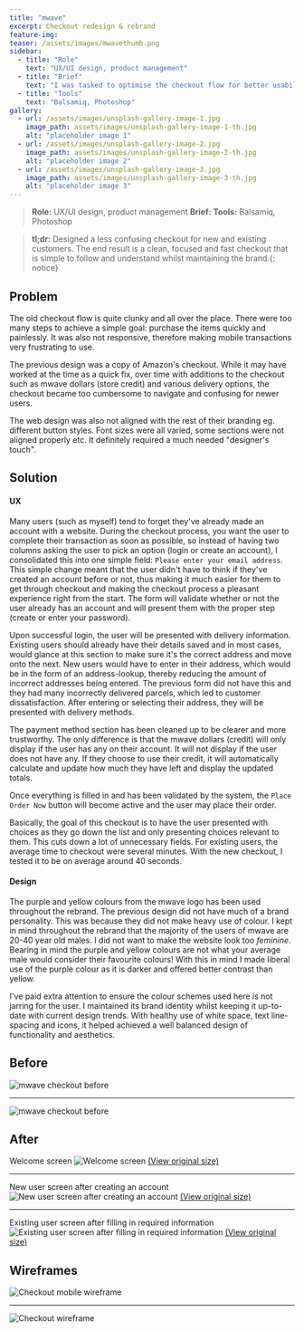 ```yaml
---
title: "mwave"
excerpt: Checkout redesign & rebrand
feature-img:
teaser: /assets/images/mwavethumb.png
sidebar:
  - title: "Role"
    text: "UX/UI design, product management"
  - title: "Brief"
    text: "I was tasked to optimise the checkout flow for better usability and convert it to a responsive one-page checkout. In the process, give the website an updated look and feel (rebrand)."
  - title: "Tools"
    text: "Balsamiq, Photoshop"
gallery:
  - url: /assets/images/unsplash-gallery-image-1.jpg
    image_path: assets/images/unsplash-gallery-image-1-th.jpg
    alt: "placeholder image 1"
  - url: /assets/images/unsplash-gallery-image-2.jpg
    image_path: assets/images/unsplash-gallery-image-2-th.jpg
    alt: "placeholder image 2"
  - url: /assets/images/unsplash-gallery-image-3.jpg
    image_path: assets/images/unsplash-gallery-image-3-th.jpg
    alt: "placeholder image 3"
---
```


> **Role:** UX/UI design, product management
> **Brief:**
> **Tools:**  Balsamiq, Photoshop

> **tl;dr:** Designed a less confusing checkout for new and existing customers. The end result is a clean, focused and fast checkout that is simple to follow and understand whilst maintaining the brand.{: notice}

Problem
------------
The old checkout flow is quite clunky and all over the place. There were too many steps to achieve a simple goal: purchase the items quickly and painlessly. It was also not responsive, therefore making mobile transactions very frustrating to use.

The previous design was a copy of Amazon's checkout. While it may have worked at the time as a quick fix, over time with additions to the checkout such as mwave dollars (store credit) and various delivery options, the checkout became too cumbersome to navigate and confusing for newer users.

The web design was also not aligned with the rest of their branding eg. different button styles. Font sizes were all varied, some sections were not aligned properly etc. It definitely required a much needed "designer's touch".

Solution
------------
#### UX
Many users (such as myself) tend to forget they've already made an account with a website. During the checkout process, you want the user to complete their transaction as soon as possible, so instead of having two columns asking the user to pick an option (login or create an account), I consolidated this into one simple field: `Please enter your email address`. This simple change meant that the user didn't have to think if they've created an account before or not, thus making it much easier for them to get through checkout and making the checkout process a pleasant experience right from the start. The form will validate whether or not the user already has an account and will present them with the proper step (create or enter your password).

Upon successful login, the user will be presented with delivery information. Existing users should already have their details saved and in most cases, would glance at this section to make sure it's the correct address and move onto the next. New users would have to enter in their address, which would be in the form of an address-lookup, thereby reducing the amount of incorrect addresses being entered. The previous form did not have this and they had many incorrectly delivered parcels, which led to customer dissatisfaction. After entering or selecting their address, they will be presented with delivery methods.

The payment method section has been cleaned up to be clearer and more trustworthy. The only difference is that the mwave dollars (credit) will only display if the user has any on their account. It will not display if the user does not have any. If they choose to use their credit, it will automatically calculate and update how much they have left and display the updated totals.

Once everything is filled in and has been validated by the system, the `Place Order Now` button will become active and the user may place their order.

Basically, the goal of this checkout is to have the user presented with choices as they go down the list and only presenting choices relevant to them. This cuts down a lot of unnecessary fields. For existing users, the average time to checkout were several minutes. With the new checkout, I tested it to be on average around 40 seconds.

#### Design
The purple and yellow colours from the mwave logo has been used throughout the rebrand. The previous design did not have much of a brand personality. This was because they did not make heavy use of colour. I kept in mind throughout the rebrand that the majority of the users of mwave are 20-40 year old males. I did not want to make the website look too *feminine*. Bearing in mind the purple and yellow colours are not what your average male would consider their favourite colours! With this in mind I made liberal use of the purple colour as it is darker and offered better contrast than yellow.

I've paid extra attention to ensure the colour schemes used here is not jarring for the user. I maintained its brand identity whilst keeping it up-to-date with current design trends. With healthy use of white space, text line-spacing and icons, it helped achieved a well balanced design of functionality and aesthetics.

Before
---------

![mwave checkout before](/assets/images/before-mwavecheckout.png "Checkout before")

----------

![mwave checkout before](/assets/images/before-mwavecheckout2.png "Checkout before")

After
-------
Welcome screen
![Welcome screen](/assets/images/after-mwave_checkout-welcome.png "Welcome screen")
[(View original size)](/assets/images/after-mwave_checkout-welcome.png)

----------

New user screen after creating an account
![New user screen after creating an account](/assets/images/after-mwave_checkout-newuser-delivery.png "New user screen after creating an account")
[(View original size)](/assets/images/after-mwave_checkout-newuser-delivery.png)

----------

Existing user screen after filling in required information
![Existing user screen after filling in required information](/assets/images/after-mwave_checkout-existinguser-payment.png "Existing user screen after filling in required information")
[(View original size)](/assets/images/after-mwave_checkout-existinguser-payment.png)

Wireframes
----------------
![Checkout mobile wireframe](/assets/images/wireframe-mwave-mobile-tablet-view.png "Checkout mobile wireframe")

----------

![Checkout wireframe](/assets/images/wireframe-mwave-checkout-step3.png "Checkout wireframe")
